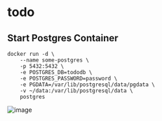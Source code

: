 # todo

## Start Postgres Container
	docker run -d \
		--name some-postgres \
		-p 5432:5432 \
		-e POSTGRES_DB=tododb \
		-e POSTGRES_PASSWORD=password \
		-e PGDATA=/var/lib/postgresql/data/pgdata \
		-v ~/data:/var/lib/postgresql/data \
		postgres
![image](https://user-images.githubusercontent.com/27902633/177020974-990de7b5-dd3a-4a82-b829-ec4c605a4022.png)

